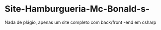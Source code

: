 # Site-Hamburgueria-Mc-Bonald-s-
Nada de plágio, apenas um site completo com back/front -end em csharp
